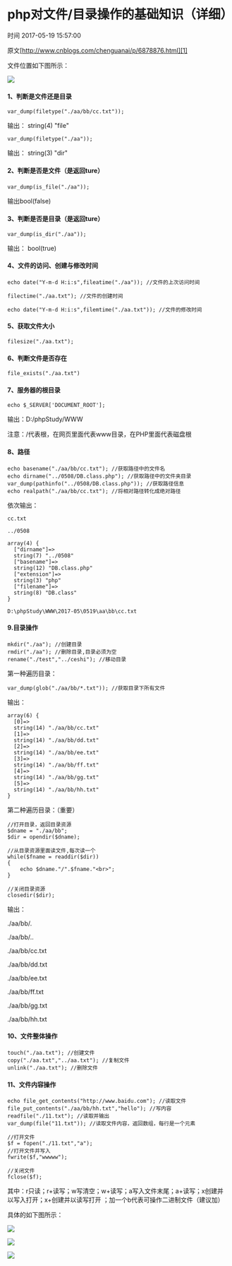 # php对文件/目录操作的基础知识（详细）

 时间 2017-05-19 15:57:00  

原文[http://www.cnblogs.com/chenguanai/p/6878876.html][1]


文件位置如下图所示：

![][3]

#### 1、判断是文件还是目录

    var_dump(filetype("./aa/bb/cc.txt"));

输出： string(4) "file"

    var_dump(filetype("./aa"));

输出： string(3) "dir"

#### 2、判断是否是文件（是返回ture）

    var_dump(is_file("./aa"));　　

输出bool(false)

#### 3、判断是否是目录（是返回ture）

    var_dump(is_dir("./aa"));

输出： bool(true)

#### 4、文件的访问、创建与修改时间

    echo date("Y-m-d H:i:s",fileatime("./aa")); //文件的上次访问时间
    
    filectime("./aa.txt"); //文件的创建时间
    
    echo date("Y-m-d H:i:s",filemtime("./aa.txt")); //文件的修改时间

#### 5、获取文件大小

    filesize("./aa.txt");

#### 6、判断文件是否存在

    file_exists("./aa.txt")

#### 7、服务器的根目录

    echo $_SERVER['DOCUMENT_ROOT'];

输出：D:/phpStudy/WWW

注意：/代表根，在网页里面代表www目录，在PHP里面代表磁盘根

#### 8、路径

    echo basename("./aa/bb/cc.txt"); //获取路径中的文件名
    echo dirname("../0508/DB.class.php"); //获取路径中的文件夹目录
    var_dump(pathinfo("../0508/DB.class.php")); //获取路径信息
    echo realpath("./aa/bb/cc.txt"); //将相对路径转化成绝对路径

依次输出：

    cc.txt
    
    ../0508
    
    array(4) {
      ["dirname"]=>
      string(7) "../0508"
      ["basename"]=>
      string(12) "DB.class.php"
      ["extension"]=>
      string(3) "php"
      ["filename"]=>
      string(8) "DB.class"
    }
    
    D:\phpStudy\WWW\2017-05\0519\aa\bb\cc.txt

#### 9.目录操作

    mkdir("./aa"); //创建目录
    rmdir("./aa"); //删除目录,目录必须为空
    rename("./test","../ceshi"); //移动目录

第一种遍历目录：

    var_dump(glob("./aa/bb/*.txt")); //获取目录下所有文件

输出：

    array(6) {
      [0]=>
      string(14) "./aa/bb/cc.txt"
      [1]=>
      string(14) "./aa/bb/dd.txt"
      [2]=>
      string(14) "./aa/bb/ee.txt"
      [3]=>
      string(14) "./aa/bb/ff.txt"
      [4]=>
      string(14) "./aa/bb/gg.txt"
      [5]=>
      string(14) "./aa/bb/hh.txt"
    }

第二种遍历目录：（重要）

    //打开目录，返回目录资源
    $dname = "./aa/bb";
    $dir = opendir($dname);
    
    //从目录资源里面读文件,每次读一个
    while($fname = readdir($dir))
    {
        echo $dname."/".$fname."<br>";
    }
    
    //关闭目录资源
    closedir($dir);

输出：

./aa/bb/.

./aa/bb/..

./aa/bb/cc.txt

./aa/bb/dd.txt

./aa/bb/ee.txt

./aa/bb/ff.txt

./aa/bb/gg.txt

./aa/bb/hh.txt

#### 10、文件整体操作

    touch("./aa.txt"); //创建文件
    copy("./aa.txt","../aa.txt"); //复制文件
    unlink("./aa.txt"); //删除文件

#### 11、文件内容操作

    echo file_get_contents("http://www.baidu.com"); //读取文件
    file_put_contents("./aa/bb/hh.txt","hello"); //写内容
    readfile("./11.txt"); //读取并输出
    var_dump(file("11.txt")); //读取文件内容，返回数组，每行是一个元素

    //打开文件
    $f = fopen("./11.txt","a");
    //打开文件并写入
    fwrite($f,"wwwww");
    
    //关闭文件
    fclose($f);

 其中：r只读；r+读写；w写清空；w+读写；a写入文件末尾；a+读写；x创建并以写入打开；x+创建并以读写打开 ；加一个b代表可操作二进制文件（建议加） 

具体的如下图所示：

![][4]

![][5]

![][6]


[1]: http://www.cnblogs.com/chenguanai/p/6878876.html

[3]: ../img/IFruquE.png
[4]: ../img/VzMbIbq.png
[5]: ../img/EFjAfmI.png
[6]: ../img/RbyQzmM.png